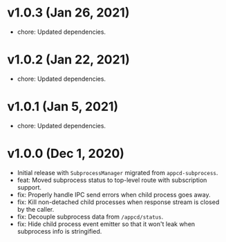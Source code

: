 # v1.0.3 (Jan 26, 2021)

 * chore: Updated dependencies.

# v1.0.2 (Jan 22, 2021)

 * chore: Updated dependencies.

# v1.0.1 (Jan 5, 2021)

 * chore: Updated dependencies.

# v1.0.0 (Dec 1, 2020)

 * Initial release with `SubprocessManager` migrated from `appcd-subprocess`.
 * feat: Moved subprocess status to top-level route with subscription support.
 * fix: Properly handle IPC send errors when child process goes away.
 * fix: Kill non-detached child processes when response stream is closed by the caller.
 * fix: Decouple subprocess data from `/appcd/status`.
 * fix: Hide child process event emitter so that it won't leak when subprocess info is stringified.
